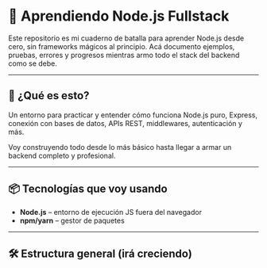 # 🧠 Aprendiendo Node.js Fullstack

Este repositorio es mi cuaderno de batalla para aprender Node.js desde cero, sin frameworks mágicos al principio. Acá documento ejemplos, pruebas, errores y progresos mientras armo todo el stack del backend como se debe.

---

## 🚀 ¿Qué es esto?

Un entorno para practicar y entender cómo funciona Node.js puro, Express, conexión con bases de datos, APIs REST, middlewares, autenticación y más.

Voy construyendo todo desde lo más básico hasta llegar a armar un backend completo y profesional.

---

## 📦 Tecnologías que voy usando

- **Node.js** – entorno de ejecución JS fuera del navegador
- **npm/yarn** – gestor de paquetes

---

## 🛠️ Estructura general (irá creciendo)

